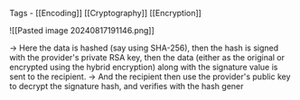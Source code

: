 Tags - [[Encoding]] [[Cryptography]] [[Encryption]]

![[Pasted image 20240817191146.png]]

-> Here the data is hashed (say using SHA-256), then the hash is signed with the provider's private RSA key, then the data (either as the original or encrypted using the hybrid encryption) along with the signature value is sent to the recipient.
-> And the recipient then use the provider's public key to decrypt the signature hash, and verifies with the hash gener